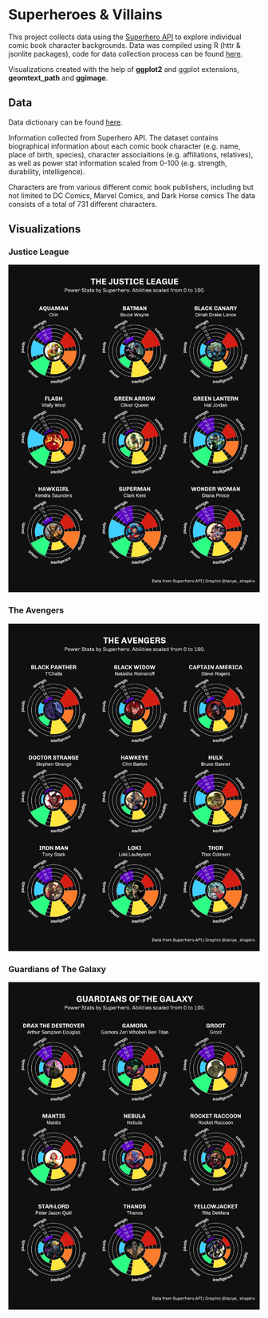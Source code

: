 # Superheroes & Villains

This project collects data using the [Superhero API](https://www.superheroapi.com/) to explore individual comic book character backgrounds. Data was compiled using R (httr & jsonlite packages), code for data collection process can be found [here](https://github.com/tashapiro/superhero-comics/blob/main/code/superhero-api-data-collection.R). 

Visualizations created with the help of **ggplot2** and ggplot extensions, **geomtext_path** and **ggimage**. 

## Data

Data dictionary can be found [here](https://github.com/tashapiro/superhero-comics/blob/main/data/README.md).

Information collected from Superhero API. The dataset contains biographical information about each comic book character (e.g. name, place of birth, species), character associaitions (e.g. affiliations, relatives), as well as power stat information scaled from 0-100 (e.g. strength, durability, intelligence).

Characters are from various different comic book publishers, including but not limited to DC Comics, Marvel Comics, and Dark Horse comics  The data consists of a total of 731 different characters.



## Visualizations

### Justice League
![plot](./plots/justice_league.jpeg)

### The Avengers
![plot](./plots/avengers.jpeg)


### Guardians of The Galaxy
![plot](./plots/guardians.jpeg)
